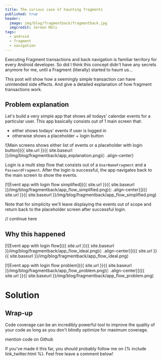 ```yaml
---
title: The curious case of haunting fragments
published: true
header:
  image: img/blog/fragmentback/fragmentback.jpg
  imgcredit: Jeroen Mols
tags:
  - android
  - fragment
  - navigation
---
```

Executing Fragment transactions and back navigation is familiar territory for every Android developer. So did I think this concept didn't have any secrets anymore for me, until a Fragment (literally) started to haunt us...

This post will show how a seemingly simple transaction can have unintended side effects. And give a detailed explanation of how fragment transactions work.

## Problem explanation
Let's build a very simple app that shows all todays' calendar events for a particular user. This app basically consists out of 1 main screen that:

- either shows todays' events if user is logged in
- otherwise shows a placeholder + login button

![Main screens shows either list of events or a placeholder with login button]({{ site.url }}{{ site.baseurl }}/img/blog/fragmentback/app_explanation.png){: .align-center}

Login is a multi step flow that consists out of a `UserNameFragment` and a `PasswordFragment`. After the login is successful, the app navigates back to the main screen to show the events.

[![Event app with login flow simplified]({{ site.url }}{{ site.baseurl }}/img/blog/fragmentback/app_flow_simplified.png){: .align-center}]({{ site.url }}{{ site.baseurl }}/img/blog/fragmentback/app_flow_simplified.png)

Note that for simplicity we'll leave displaying the events out of scope and return back to the placeholder screen after successful login.

// continue here

## Why this happened

[![Event app with login flow]({{ site.url }}{{ site.baseurl }}/img/blog/fragmentback/app_flow_ideal.png){: .align-center}]({{ site.url }}{{ site.baseurl }}/img/blog/fragmentback/app_flow_ideal.png)



[![Event app with login flow problem]({{ site.url }}{{ site.baseurl }}/img/blog/fragmentback/app_flow_problem.png){: .align-center}]({{ site.url }}{{ site.baseurl }}/img/blog/fragmentback/app_flow_problem.png)

# Solution

## Wrap-up
Code coverage can be an incredibly powerful tool to improve the quality of your code as long as you don't blindly optimize for maximum coverage.

mention code on Github

If you've made it this far, you should probably follow me on {% include link_twitter.html %}. Feel free leave a comment below!
